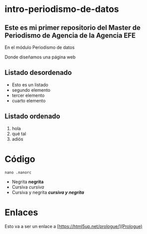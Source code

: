 # intro-periodismo-de-datos
## Este es mi primer repositorio del Master de Periodismo de Agencia de la Agencia EFE

En el módulo Periodismo de datos 

Donde diseñamos una página web 

## Listado desordenado 
- Esto es un listado 
- segundo elemento
- tercer elemento
- cuarto elemento 

## Listado ordenado 
1. hola
2. qué tal
3. adiós

# Código
`nano .nanorc`
- Negrita **negrita** 
- Cursiva *cursiva*
- Cursiva y negrita ***cursiva y negrita***
# Enlaces 
Esto va a ser un enlace a [https://html5up.net/prologue/](Prologue) 
